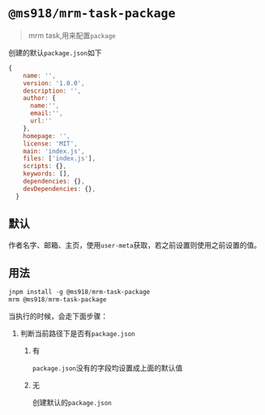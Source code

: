 # `@ms918/mrm-task-package`

> mrm task,用来配置`package`

创建的默认`package.json`如下

```js
{
    name: '',
    version: '1.0.0',
    description: '',
    author: {
      name:'',
      email:'',
      url:''
    },
    homepage: '',
    license: 'MIT',
    main: 'index.js',
    files: ['index.js'],
    scripts: {},
    keywords: [],
    dependencies: {},
    devDependencies: {},
  }
```

## 默认

作者名字、邮箱、主页，使用`user-meta`获取，若之前设置则使用之前设置的值。

## 用法

```powershell
jnpm install -g @ms918/mrm-task-package
mrm @ms918/mrm-task-package
```

当执行的时候，会走下面步骤：

1. 判断当前路径下是否有`package.json`

   1. 有

      `package.json`没有的字段均设置成上面的默认值

   2. 无

      创建默认的`package.json`
